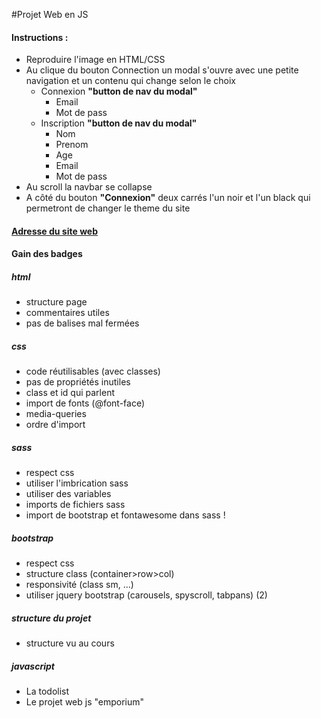 #Projet Web en JS

#### Instructions :
- Reproduire l'image en HTML/CSS
- Au clique du bouton Connection un modal s'ouvre avec une petite navigation et un contenu qui change selon le choix
  - Connexion **"button de nav du modal"**
    - Email 
    - Mot de pass 
  - Inscription **"button de nav du modal"**
    - Nom 
    - Prenom
    - Age
    - Email
    - Mot de pass 
- Au scroll la navbar se collapse
- A côté du bouton **"Connexion"** deux carrés l'un noir et l'un black qui permetront de changer le theme du site

#### [Adresse du site web](https://demo.goodlayers.com/infinite/homepages/emporium/#)

#### Gain des badges

##### html

-   structure page
-   commentaires utiles
-   pas de balises mal fermées
    
##### css
    
-   code réutilisables (avec classes)
-   pas de propriétés inutiles
-   class et id qui parlent
-   import de fonts (@font-face)
-   media-queries
-   ordre d'import

##### sass

-   respect css
-   utiliser l'imbrication sass
-   utiliser des variables
-   imports de fichiers sass
-   import de bootstrap et fontawesome dans sass !

##### bootstrap

-   respect css
-   structure class (container>row>col)
-   responsivité (class sm, ...)
-   utiliser jquery bootstrap (carousels, spyscroll, tabpans) (2)
    
##### structure du projet    
-   structure vu au cours

##### javascript
- La todolist
- Le projet web js "emporium"

